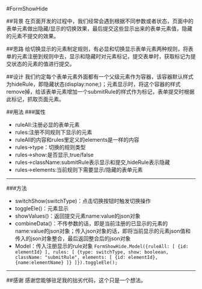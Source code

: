 #FormShowHide

##背景
在页面开发的过程中，我们经常会遇到根据不同参数或者状态，页面中的表单元素做出隐藏/显示的切换效果，最后提交这些显示出来的表单元素值，隐藏的元素不提交的效果。

##思路
给切换显示的元素制定规则，有必显和切换显示表单元素两种规则，将表单的元素注册到规则中去，显示和隐藏时对元素标记，提交表单时，获取标记为提交状态的元素的值进行提交。

##设计
我们约定每个表单元素外面都有一个父级元素作为容器，该容器默认样式为hideRule，即隐藏状态(display:none;)；元素显示时，将这个容器的样式remove掉，给该表单元素增加一个submitRule的样式作为标记，表单提交时根据此标记，抓取页面元素。

##用法
###属性
* ruleAll:注册必显的表单元素
* rules:注册不同规则下显示的元素
* ruleAll的内容和rules里定义的elements是一样的内容
* rules->type：切换的规则类型
* rules->show:是否显示,true/false
* rules->className:submitRule表示显示和提交,hideRule表示隐藏
* rules->elements:当前规则下需要显示/隐藏的表单元素  

----------
###方法
* switchShow(switchType)：点击切换按钮时触发切换操作
* toggleEle()：元素显示
* showValues()：返回提交元素name:value的json对象
* combineData()：不传参数的话，即是当前注册的已显示的元素的name:value的json对象；传入json对象的话，即将当前显示的元素json值和传入的json对象整合，最后返回整合后的json对象
* Model：传入注册显示的rule对象
`FormShowHide.Model({ruleAll: [
            {id: elementId}
        ], rules: [
            {type: switchType, show: booleean, className: "submitRule", elements: [
                {id: elementId},{name:elementName}
            ]}
        ]}).toggleEle();`

----------
##感谢
感谢您能够驻足我的拙劣代码，这个只是一个想法。
